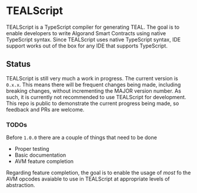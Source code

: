 # TEALScript

TEALScript is a TypeScript compiler for generating TEAL. The goal is to enable developers to write Algorand Smart Contracts using native TypeScript syntax. Since TEALScript uses native TypeScript syntax, IDE support works out of the box for any IDE that supports TypeScript.

## Status

TEALScript is still very much a work in progress. The current version is `0.x.x`. This means there will be frequent changes being made, including breaking changes, without incrementing the MAJOR version number. As such, it is currently not recommended to use TEALScript for development. This repo is public to demonstrate the current progress being made, so feedback and PRs are welcome.

### TODOs

Before `1.0.0` there are a couple of things that need to be done

* Proper testing
* Basic documentation
* AVM feature completion

Regarding feature completion, the goal is to enable the usage of *most* fo the AVM opcodes avaiable to use in TEALScript at appropriate levels of abstraction.

